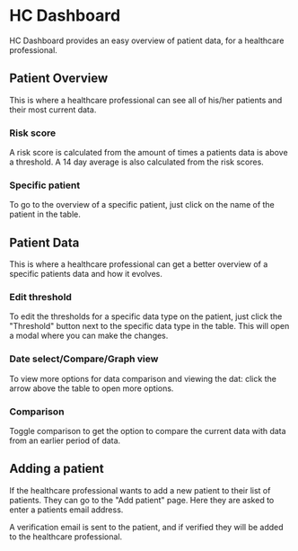# HC Dashboard

HC Dashboard provides an easy overview of patient data, for a healthcare professional.

## Patient Overview

This is where a healthcare professional can see all of his/her patients and their most current data.

### Risk score

A risk score is calculated from the amount of times a patients data is above a threshold. A 14 day average is also calculated from the risk scores.

### Specific patient

To go to the overview of a specific patient, just click on the name of the patient in the table.

## Patient Data

This is where a healthcare professional can get a better overview of a specific patients data and how it evolves.

### Edit threshold

To edit the thresholds for a specific data type on the patient, just click the "Threshold" button next to the specific data type in the table. This will open a modal where you can make the changes.

### Date select/Compare/Graph view

To view more options for data comparison and viewing the dat: click the arrow above the table to open more options.

### Comparison

Toggle comparison to get the option to compare the current data with data from an earlier period of data.

## Adding a patient

If the healthcare professional wants to add a new patient to their list of patients. They can go to the "Add patient" page. Here they are asked to enter a patients email address.

A verification email is sent to the patient, and if verified they will be added to the healthcare professional.
